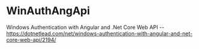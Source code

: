 # WinAuthAngApi
Windows Authentication with Angular and .Net Core Web API -- https://dotnetlead.com/net/windows-authentication-with-angular-and-net-core-web-api/2194/
